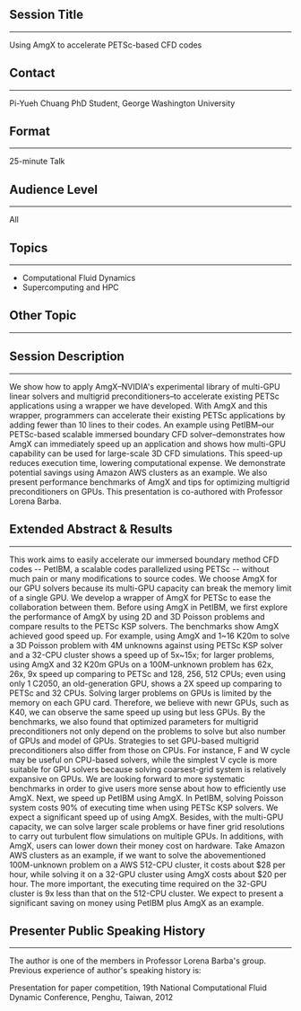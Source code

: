 ## Session Title
------------------------

Using AmgX to accelerate PETSc-based CFD codes

## Contact
------------------------

Pi-Yueh Chuang
PhD Student, George Washington University

## Format
------------------------

25-minute Talk

## Audience Level
------------------------

All

## Topics
------------------------

* Computational Fluid Dynamics
* Supercomputing and HPC

## Other Topic
------------------------

## Session Description
------------------------

We show how to apply AmgX–NVIDIA's experimental library of multi-GPU linear solvers and multigrid preconditioners–to accelerate existing PETSc applications using a wrapper we have developed. With AmgX and this wrapper, programmers can accelerate their existing PETSc applications by adding fewer than 10 lines to their codes. An example using PetIBM–our PETSc-based scalable immersed boundary CFD solver–demonstrates how AmgX can immediately speed up an application and shows how multi-GPU capability can be used for large-scale 3D CFD simulations. This speed-up reduces execution time, lowering computational expense. We demonstrate potential savings using Amazon AWS clusters as an example. We also present performance benchmarks of AmgX and tips for optimizing multigrid preconditioners on GPUs. This presentation is co-authored with Professor Lorena Barba.

## Extended Abstract & Results
------------------------

This work aims to easily accelerate our immersed boundary method CFD codes -- PetIBM, a scalable codes parallelized using PETSc -- without much pain or many modifications to source codes. We choose AmgX for our GPU solvers because its multi-GPU capacity can break the memory limit of a single GPU. We develop a wrapper of AmgX for PETSc to ease the collaboration between them. Before using AmgX in PetIBM, we first explore the performance of AmgX by using 2D and 3D Poisson problems and compare results to the PETSc KSP solvers. The benchmarks show AmgX achieved good speed up. For example, using AmgX and 1~16 K20m to solve a 3D Poisson problem with 4M unknowns against using PETSc KSP solver and a 32-CPU cluster shows a speed up of 5x~15x; for larger problems, using AmgX and 32 K20m GPUs on a 100M-unknown problem has 62x, 26x, 9x speed up comparing to PETSc and 128, 256, 512 CPUs; even using only 1 C2050, an old-generation GPU, shows a 2X speed up comparing to PETSc and 32 CPUs. Solving larger problems on GPUs is limited by the memory on each GPU card. Therefore, we believe with newr GPUs, such as K40, we can observe the same speed up using but less GPUs. By the benchmarks, we also found that optimized parameters for multigrid preconditioners not only depend on the problems to solve but also number of GPUs and model of GPUs. Strategies to set GPU-based multigrid preconditioners also differ from those on CPUs. For instance, F and W cycle may be useful on CPU-based solvers, while the simplest V cycle is more suitable for GPU solvers because solving coarsest-grid system is relatively expansive on GPUs. We are looking forward to more systematic benchmarks in order to give users more sense about how to efficiently use AmgX. Next, we speed up PetIBM using AmgX. In PetIBM, solving Poisson system costs 90% of executing time when using PETSc KSP solvers. We expect a significant speed up of using AmgX. Besides, with the multi-GPU capacity, we can solve larger scale problems or have finer grid resolutions to carry out turbulent flow simulations on multiple GPUs. In additions, with AmgX, users can lower down their money cost on hardware. Take Amazon AWS clusters as an example, if we want to solve the abovementioned 100M-unknown problem on a AWS 512-CPU cluster, it costs about $28 per hour, while solving it on a 32-GPU cluster using AmgX costs about $20 per hour. The more important, the executing time required on the 32-GPU cluster is 9x less than that on the 512-CPU cluster. We expect to present a significant saving on money using PetIBM plus AmgX as an example.

## Presenter Public Speaking History
------------------------
The author is one of the members in Professor Lorena Barba's group. Previous experience of author's speaking history is:

Presentation for paper competition, 19th National Computational Fluid Dynamic Conference, Penghu, Taiwan, 2012


